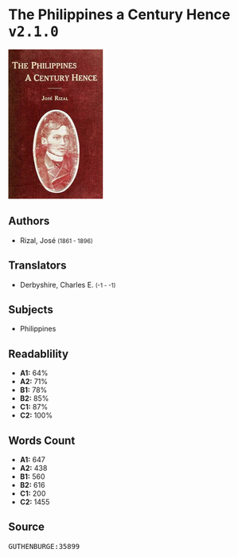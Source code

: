 # The Philippines a Century Hence <kbd>v2.1.0</kbd>

![](./cover.medium.jpg "")

## Authors


 - Rizal, José <small>(1861 - 1896)</small>

## Translators


 - Derbyshire, Charles E. <small>(-1 - -1)</small>

## Subjects


 - Philippines

## Readablility


 - **A1:** 64%
 - **A2:** 71%
 - **B1:** 78%
 - **B2:** 85%
 - **C1:** 87%
 - **C2:** 100%

## Words Count


 - **A1:** 647
 - **A2:** 438
 - **B1:** 560
 - **B2:** 616
 - **C1:** 200
 - **C2:** 1455

## Source


<kbd>GUTHENBURGE:35899</kbd>
